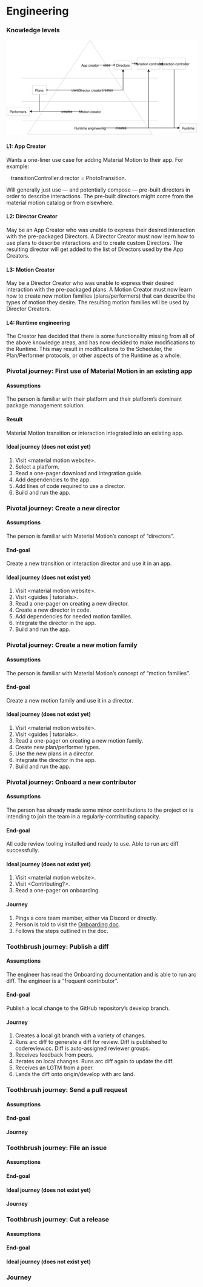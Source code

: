 # Engineering

### Knowledge levels

![](../_assets/Roles.svg)

#### L1: App Creator

Wants a one-liner use case for adding Material Motion to their app. For example:

    transitionController.director = PhotoTransition.

Will generally just use — and potentially compose — pre-built directors in order to describe interactions. The pre-built directors might come from the material motion catalog or from elsewhere.

#### L2: Director Creator

May be an App Creator who was unable to express their desired interaction with the pre-packaged Directors. A Director Creator must now learn how to use plans to describe interactions and to create custom Directors. The resulting director will get added to the list of Directors used by the App Creators.

#### L3: Motion Creator

May be a Director Creator who was unable to express their desired interaction with the pre-packaged plans. A Motion Creator must now learn how to create new motion families (plans/performers) that can describe the types of motion they desire. The resulting motion families will be used by Director Creators.

#### L4: Runtime engineering

The Creator has decided that there is some functionality missing from all of the above knowledge areas, and has now decided to make modifications to the Runtime. This may result in modifications to the Scheduler, the Plan/Performer protocols, or other aspects of the Runtime as a whole.

### Pivotal journey: First use of Material Motion in an existing app

#### Assumptions

The person is familiar with their platform and their platform’s dominant package management solution.

#### Result

Material Motion transition or interaction integrated into an existing app.

#### Ideal journey (does not exist yet)

1. Visit &lt;material motion website&gt;. 
2. Select a platform. 
3. Read a one-pager download and integration guide. 
4. Add dependencies to the app. 
5. Add lines of code required to use a director. 
6. Build and run the app. 

### Pivotal journey: Create a new director

#### Assumptions

The person is familiar with Material Motion’s concept of “directors”.

#### End-goal

Create a new transition or interaction director and use it in an app.

#### Ideal journey (does not exist yet)

1. Visit &lt;material motion website&gt;. 
2. Visit &lt;guides | tutorials&gt;. 
3. Read a one-pager on creating a new director. 
4. Create a new director in code. 
5. Add dependencies for needed motion families. 
6. Integrate the director in the app. 
7. Build and run the app. 

### Pivotal journey: Create a new motion family

#### Assumptions

The person is familiar with Material Motion’s concept of “motion families”.

#### End-goal

Create a new motion family and use it in a director.

#### Ideal journey (does not exist yet)

1. Visit &lt;material motion website&gt;. 
2. Visit &lt;guides | tutorials&gt;. 
3. Read a one-pager on creating a new motion family. 
4. Create new plan/performer types. 
5. Use the new plans in a director. 
6. Integrate the director in the app. 
7. Build and run the app. 

### Pivotal journey: Onboard a new contributor

#### Assumptions

The person has already made some minor contributions to the project or is intending to join the team in a regularly-contributing capacity.

#### End-goal

All code review tooling installed and ready to use. Able to run arc diff successfully.

#### Ideal journey (does not exist yet)

1. Visit &lt;material motion website&gt;. 
2. Visit &lt;Contributing?&gt;. 
3. Read a one-pager on onboarding. 

#### Journey

1. Pings a core team member, either via Discord or directly. 
2. Person is told to visit the [Onboarding doc](https://material-motion.gitbooks.io/material-motion-team/content/essentials/frequent_contributors/onboarding.html). 
3. Follows the steps outlined in the doc. 

### Toothbrush journey: Publish a diff

#### Assumptions

The engineer has read the Onboarding documentation and is able to run arc diff. The engineer is a “frequent contributor”.

#### End-goal

Publish a local change to the GitHub repository’s develop branch.

#### Journey

1. Creates a local git branch with a variety of changes. 
2. Runs arc diff to generate a diff for review. Diff is published to codereview.cc. Diff is auto-assigned reviewer groups. 
3. Receives feedback from peers. 
4. Iterates on local changes. Runs arc diff again to update the diff. 
5. Receives an LGTM from a peer. 
6. Lands the diff onto origin/develop with arc land. 

### Toothbrush journey: Send a pull request

#### Assumptions

#### End-goal

#### Journey

### Toothbrush journey: File an issue

#### Assumptions

#### End-goal

#### Ideal journey (does not exist yet)

#### Journey

### Toothbrush journey: Cut a release

#### Assumptions

#### End-goal

#### Ideal journey (does not exist yet)

### Journey